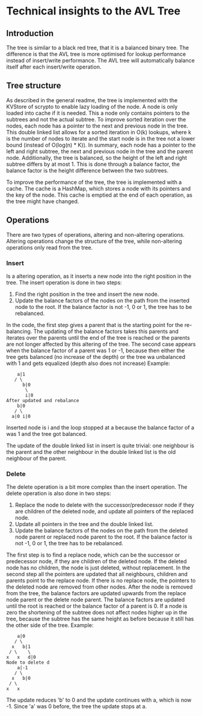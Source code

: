 # Technical insights to the AVL Tree
## Introduction
The tree is similar to a black red tree, that it is a balanced binary tree. 
The difference is that the AVL tree is more optimised for lookup performance instead of insert/write performance.
The AVL tree will automatically balance itself after each insert/write operation.

## Tree structure
As described in the general readme, the tree is implemented with the KVStore of  scrypto to enable lazy loading of the node.
A node is only loaded into cache if it is needed.
This a node only contains pointers to the subtrees and not the actual subtree.
To improve sorted iteration over the nodes, each node has a pointer to the next and previous node in the tree. 
This double linked list allows for a sorted iteration in O(k) lookups, where k is the number of nodes to iterate and the start node is in the tree not a lower bound (instead of O(log(n) * K)).
In summary, each node has a pointer to the left and right subtree, the next and previous node in the tree and the parent node.
Additionally, the tree is balanced, so the height of the left and right subtree differs by at most 1.
This is done through a balance factor, the balance factor is the height difference between the two subtrees.

To improve the performance of the tree, the tree is implemented with a cache.
The cache is a HashMap, which stores a node with its pointers and the key of the node.
This cache is emptied at the end of each operation, as the tree might have changed.

## Operations
There are two types of operations, altering and non-altering operations.
Altering operations change the structure of the tree, while non-altering operations only read from the tree.

### Insert
Is a altering operation, as it inserts a new node into the right position in the tree.
The insert operation is done in two steps: 
1. Find the right position in the tree and insert the new node.
2. Update the balance factors of the nodes on the path from the inserted node to the root. If the balance factor is not -1, 0 or 1, the tree has to be rebalanced.

In the code, the first step gives a parent that is the starting point for the re-balancing.
The updating of the balance factors takes this parents and iterates over the parents until the end of the tree is reached or the parents are not longer affected by this altering of the tree.
The second case appears when the balance factor of a parent was 1 or -1, because then either the tree gets balanced (no increase of the depth) or the tree wa unbalanced with 1 and gets equalized (depth also does not increase)
Example:
````
    a|1
   / \
      b|0
       \
       i|0
After updated and rebalance
    b|0
   / \
  a|0 i|0
  ````
 Inserted node is i and the loop stopped at a because the balance factor of a was 1 and the tree got balanced.

The update of the double linked list in insert is quite trivial: one neighbour is the parent and the other neighbour in the double linked list is the old neighbour of the parent.
### Delete
The delete operation is a bit more complex than the insert operation.
The delete operation is also done in two steps:
1. Replace the node to delete with the successor/predecessor node if they are children of the deleted node, and update all pointers of the replaced node.
2. Update all pointers in the tree and the double linked list.
3. Update the balance factors of the nodes on the path from the deleted node parent or replaced node parent to the root. If the balance factor is not -1, 0 or 1, the tree has to be rebalanced.

The first step is to find a replace node, which can be the successor or predecessor node, if they are children of the deleted node.
If the deleted node has no children, the node is just deleted, without replacement.
In the second step all the pointers are updated that all neighbours, children and parents point to the replace node.
If there is no replace node, the pointers to the deleted node are removed from other nodes.
After the node is removed from the tree, the balance factors are updated upwards from the replace node parent or the delete node parent.
The balance factors are updated until the root is reached or the balance factor of a parent is 0. 
If a node is zero the shortening of the subtree does not affect nodes higher up in the tree, because the subtree has the same height as before because it still has the other side of the tree.
Example:
````
    a|0
   / \
  x   b|1
 / \    \
x   x   d|0
Node to delete d
    a|-1
   / \
  x   b|0
 / \
x   x  
````
The update reduces 'b' to 0 and the update continues with a, which is now -1.
Since 'a' was 0 before, the tree the update stops at a.
